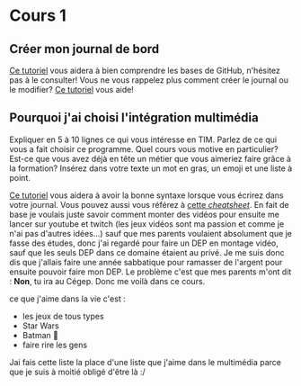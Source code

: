 # Cours 1
## Créer mon journal de bord
[Ce tutoriel](https://guides.github.com/activities/hello-world/) vous aidera à bien comprendre les bases de GitHub, n'hésitez pas à le consulter!
Vous ne vous rappelez plus comment créer le journal ou le modifier? [Ce tutoriel](https://youtu.be/lX3bpuLK_Sg) vous aide! 

## Pourquoi j'ai choisi l'intégration multimédia
Expliquer en 5 à 10 lignes ce qui vous intéresse en TIM. Parlez de ce qui vous a fait choisir ce programme. Quel cours vous motive en particulier? Est-ce que vous avez déjà en tête un métier que vous aimeriez faire grâce à la formation? Insérez dans votre texte un mot en gras, un emoji et une liste à point. 

[Ce tutoriel](https://guides.github.com/features/mastering-markdown/) vous aidera à avoir la bonne syntaxe lorsque vous écrirez dans votre journal. Vous pouvez aussi vous référez à [cette *cheatsheet*](https://github.com/tchapi/markdown-cheatsheet/blob/master/README.md). 
En fait de base je voulais juste savoir comment monter des vidéos pour ensuite me lancer sur youtube et twitch (les jeux vidéos sont ma passion et comme je n'ai pas d'autres idées...) sauf que mes parents voulaient absolument que je fasse des études, donc j'ai regardé pour faire un DEP en montage vidéo, sauf que les seuls DEP dans ce domaine étaient au privé. Je me suis donc dis que j'allais faire une année sabbatique pour ramasser de l'argent pour ensuite pouvoir faire mon DEP. Le problème c'est que mes parents m'ont dit : **Non**, tu ira au Cégep. Donc me voilà dans ce cours.

ce que j'aime dans la vie c'est :
* les jeux de tous types
* Star Wars
* Batman 🦇
* faire rire les gens

Jai fais cette liste la place d'une liste que j'aime dans le multimédia parce que je suis à moitié obligé d'être là :/


